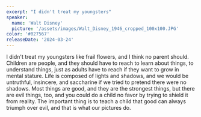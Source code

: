 ```yaml
---
excerpt: "I didn't treat my youngsters"
speaker:
  name: 'Walt Disney'
  picture: '/assets/images/Walt_Disney_1946_cropped_100x100.JPG'
color: '#027567'
releaseDate: '2024-03-24'
---
```

I didn't treat my youngsters like frail flowers, and I think no parent should. Children are people, and they should have to reach to learn about things, to understand things, just as adults have to reach if they want to grow in mental stature. Life is composed of lights and shadows, and we would be untruthful, insincere, and saccharine if we tried to pretend there were no shadows. Most things are good, and they are the strongest things, but there are evil things, too, and you could do a child no favor by trying to shield it from reality. The important thing is to teach a child that good can always triumph over evil, and that is what our pictures do.